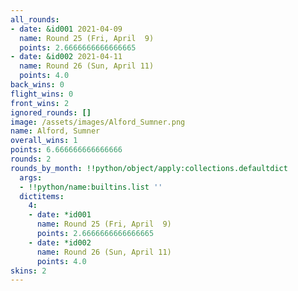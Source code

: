 ```yaml
---
all_rounds:
- date: &id001 2021-04-09
  name: Round 25 (Fri, April  9)
  points: 2.6666666666666665
- date: &id002 2021-04-11
  name: Round 26 (Sun, April 11)
  points: 4.0
back_wins: 0
flight_wins: 0
front_wins: 2
ignored_rounds: []
image: /assets/images/Alford_Sumner.png
name: Alford, Sumner
overall_wins: 1
points: 6.666666666666666
rounds: 2
rounds_by_month: !!python/object/apply:collections.defaultdict
  args:
  - !!python/name:builtins.list ''
  dictitems:
    4:
    - date: *id001
      name: Round 25 (Fri, April  9)
      points: 2.6666666666666665
    - date: *id002
      name: Round 26 (Sun, April 11)
      points: 4.0
skins: 2
---
```

